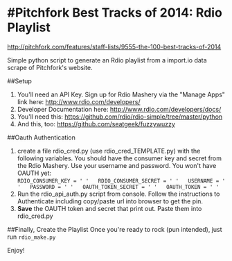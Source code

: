 #Pitchfork Best Tracks of 2014: Rdio Playlist
==========================
http://pitchfork.com/features/staff-lists/9555-the-100-best-tracks-of-2014

Simple python script to generate an Rdio playlist from a import.io data scrape of Pitchfork's website.

##Setup
1. You'll need an API Key. Sign up for Rdio Mashery via the "Manage Apps" link here: http://www.rdio.com/developers/
2. Developer Documentation here: http://www.rdio.com/developers/docs/
3. You'll need this: https://github.com/rdio/rdio-simple/tree/master/python
4. And this, too: https://github.com/seatgeek/fuzzywuzzy

##Oauth Authentication
1. create a file rdio_cred.py (use rdio_cred_TEMPLATE.py) with the following variables. You should have the consumer key and secret from the Rdio Mashery. Use your username and password. You won't have OAUTH yet:  
`RDIO_CONSUMER_KEY = ' '  
RDIO_CONSUMER_SECRET = ' '  
USERNAME = ' '  
PASSWORD = ' '  
OAUTH_TOKEN_SECRET = ' '  
OAUTH_TOKEN = ' '`
2. Run the rdio_api_auth.py script from console. Follow the instructions to Authenticate including copy/paste url into browser to get the pin.
3. **Save** the OAUTH token and secret that print out. Paste them into rdio_cred.py

##Finally, Create the Playlist
Once you're ready to rock (pun intended), just run `rdio_make.py`

Enjoy!

